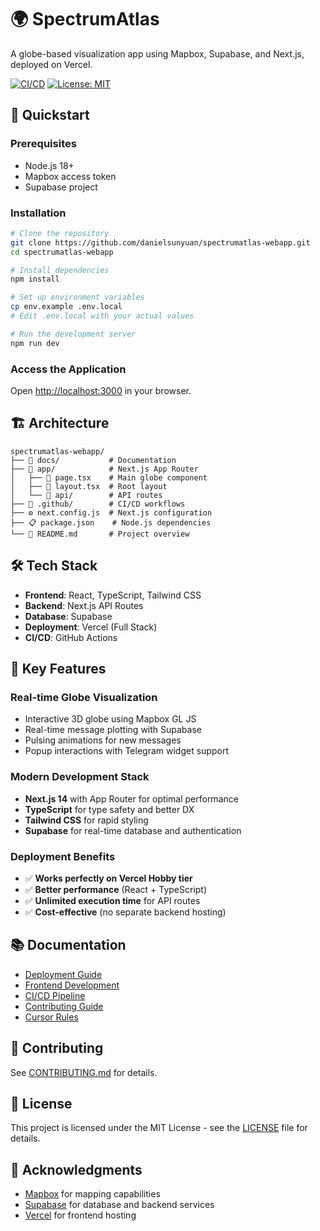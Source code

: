 # 🌍 SpectrumAtlas

A globe-based visualization app using Mapbox, Supabase, and Next.js, deployed on Vercel.

[![CI/CD](https://github.com/danielsunyuan/spectrumatlas-webapp/workflows/Next.js%20Application%20Tests/badge.svg)](https://github.com/danielsunyuan/spectrumatlas-webapp/actions)
[![License: MIT](https://img.shields.io/badge/License-MIT-yellow.svg)](https://opensource.org/licenses/MIT)

## 🚀 Quickstart

### Prerequisites
- Node.js 18+
- Mapbox access token
- Supabase project

### Installation
```bash
# Clone the repository
git clone https://github.com/danielsunyuan/spectrumatlas-webapp.git
cd spectrumatlas-webapp

# Install dependencies
npm install

# Set up environment variables
cp env.example .env.local
# Edit .env.local with your actual values

# Run the development server
npm run dev
```

### Access the Application
Open [http://localhost:3000](http://localhost:3000) in your browser.

## 🏗️ Architecture

```
spectrumatlas-webapp/
├── 📁 docs/           # Documentation
├── 📁 app/            # Next.js App Router
│   ├── 📄 page.tsx    # Main globe component
│   ├── 📄 layout.tsx  # Root layout
│   └── 📁 api/        # API routes
├── 📁 .github/        # CI/CD workflows
├── ⚙️ next.config.js  # Next.js configuration
├── 📋 package.json    # Node.js dependencies
└── 📖 README.md       # Project overview
```

## 🛠️ Tech Stack

- **Frontend**: React, TypeScript, Tailwind CSS
- **Backend**: Next.js API Routes
- **Database**: Supabase
- **Deployment**: Vercel (Full Stack)
- **CI/CD**: GitHub Actions

## 🔧 Key Features

### **Real-time Globe Visualization**
- Interactive 3D globe using Mapbox GL JS
- Real-time message plotting with Supabase
- Pulsing animations for new messages
- Popup interactions with Telegram widget support

### **Modern Development Stack**
- **Next.js 14** with App Router for optimal performance
- **TypeScript** for type safety and better DX
- **Tailwind CSS** for rapid styling
- **Supabase** for real-time database and authentication

### **Deployment Benefits**
- ✅ **Works perfectly on Vercel Hobby tier**
- ✅ **Better performance** (React + TypeScript)
- ✅ **Unlimited execution time** for API routes
- ✅ **Cost-effective** (no separate backend hosting)

## 📚 Documentation

- [Deployment Guide](docs/deployment.md)
- [Frontend Development](docs/frontend.md)
- [CI/CD Pipeline](docs/ci_cd.md)
- [Contributing Guide](docs/contributing.md)
- [Cursor Rules](docs/cursor-rules.md)

## 🤝 Contributing

See [CONTRIBUTING.md](docs/contributing.md) for details.

## 📄 License

This project is licensed under the MIT License - see the [LICENSE](LICENSE) file for details.

## 🙏 Acknowledgments

- [Mapbox](https://www.mapbox.com/) for mapping capabilities
- [Supabase](https://supabase.com/) for database and backend services
- [Vercel](https://vercel.com/) for frontend hosting
